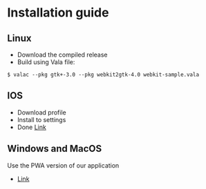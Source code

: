 # Installation guide

## Linux

* Download the compiled release 
* Build using Vala file:

```
$ valac --pkg gtk+-3.0 --pkg webkit2gtk-4.0 webkit-sample.vala
```

## IOS

* Download profile
* Install to settings
* Done
[Link](https://github.com/yukikuvo/noty/releases/)

## Windows and MacOS

Use the PWA version of our application
* [Link](https://yukikuvo.github.io/noty/pwa/index.html)
